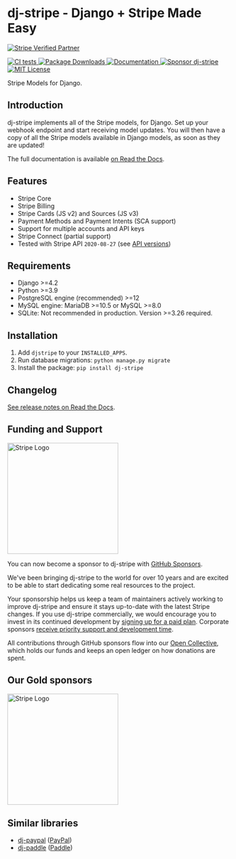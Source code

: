 # dj-stripe - Django + Stripe Made Easy

[![Stripe Verified Partner](https://img.shields.io/static/v1?label=Stripe&message=Verified%20Partner&color=red&style=for-the-badge)](https://stripe.com/docs/libraries#community-libraries)
<br>

[
![CI tests](https://github.com/dj-stripe/dj-stripe/actions/workflows/ci.yml/badge.svg)
](https://github.com/dj-stripe/dj-stripe/actions/workflows/ci.yml)
[
![Package Downloads](https://img.shields.io/pypi/dm/dj-stripe)
](https://pypi.org/project/dj-stripe/)
[
![Documentation](https://img.shields.io/static/v1?label=Docs&message=READ&color=informational&style=plastic)
](https://dj-stripe.github.io/dj-stripe/)
[
![Sponsor dj-stripe](https://img.shields.io/static/v1?label=Sponsor&message=%E2%9D%A4&logo=GitHub&color=red&style=plastic)
](https://github.com/sponsors/dj-stripe)
[
![MIT License](https://img.shields.io/static/v1?label=License&message=MIT&color=informational&style=plastic)
](https://github.com/sponsors/dj-stripe)

Stripe Models for Django.

## Introduction

dj-stripe implements all of the Stripe models, for Django. Set up your
webhook endpoint and start receiving model updates. You will then have
a copy of all the Stripe models available in Django models, as soon as
they are updated!

The full documentation is available [on Read the Docs](https://dj-stripe.github.io/dj-stripe/).

## Features

-   Stripe Core
-   Stripe Billing
-   Stripe Cards (JS v2) and Sources (JS v3)
-   Payment Methods and Payment Intents (SCA support)
-   Support for multiple accounts and API keys
-   Stripe Connect (partial support)
-   Tested with Stripe API `2020-08-27` (see [API versions](api_versions.md#dj-stripe_latest_tested_version))

## Requirements

-   Django >=4.2
-   Python >=3.9
-   PostgreSQL engine (recommended) >=12
-   MySQL engine: MariaDB >=10.5 or MySQL >=8.0
-   SQLite: Not recommended in production. Version >=3.26 required.

## Installation

1. Add `djstripe` to your `INSTALLED_APPS`.
2. Run database migrations: `python manage.py migrate`
3. Install the package: `pip install dj-stripe`

## Changelog

[See release notes on Read the Docs](history/2_7_0/).

<!-- This link *will* get stale again eventually. There should be an index page for the
     changelog that can be linked to.

     For example:
     https://squidfunk.github.io/mkdocs-material/setup/setting-up-navigation/#section-index-pages -->

## Funding and Support

<a href="https://stripe.com">
  <img alt="Stripe Logo" src="./assets/stripe_logo.svg" width="250px" />
</a>

You can now become a sponsor to dj-stripe with [GitHub Sponsors](https://github.com/sponsors/dj-stripe).

We've been bringing dj-stripe to the world for over 10 years and are excited to be able to start
dedicating some real resources to the project.

Your sponsorship helps us keep a team of maintainers actively working to improve dj-stripe and
ensure it stays up-to-date with the latest Stripe changes. If you use dj-stripe commercially, we would encourage you to invest in its continued
development by [signing up for a paid plan](https://github.com/sponsors/dj-stripe).
Corporate sponsors [receive priority support and development time](project/support.md).

All contributions through GitHub sponsors flow into our [Open Collective](https://opencollective.com/dj-stripe), which holds our funds and keeps
an open ledger on how donations are spent.

## Our Gold sponsors

<a href="https://stripe.com">
  <img alt="Stripe Logo" src="./assets/stripe_logo.svg" width="250px" />
</a>

## Similar libraries

-   [dj-paypal](https://github.com/HearthSim/dj-paypal)
    ([PayPal](https://www.paypal.com/))
-   [dj-paddle](https://github.com/paddle-python/dj-paddle)
    ([Paddle](https://paddle.com/))